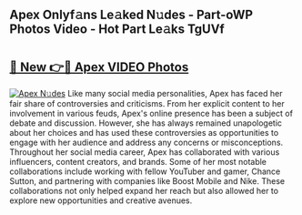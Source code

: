 ## Apex Onlyf𝚊ns Le𝚊ked N𝚞des - Part-oWP Photos Video - Hot Part Le𝚊ks TgUVf

# <h2><a href="http://ab63436.deff.icu/?id=Apex">🔗 New 👉🔴 Apex VIDEO Photos</a></h2>

[![Apex N𝚞des](https://i.imgur.com/rIISA9y.gif)](http://ab63436.deff.icu/?id=Apex)
Like many social media personalities, Apex has faced her fair share of controversies and criticisms. From her explicit content to her involvement in various feuds, Apex's online presence has been a subject of debate and discussion. However, she has always remained unapologetic about her choices and has used these controversies as opportunities to engage with her audience and address any concerns or misconceptions. Throughout her social media career, Apex has collaborated with various influencers, content creators, and brands. Some of her most notable collaborations include working with fellow YouTuber and gamer, Chance Sutton, and partnering with companies like Boost Mobile and Nike. These collaborations not only helped expand her reach but also allowed her to explore new opportunities and creative avenues.

